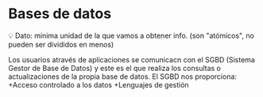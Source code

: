# Bases de datos

:bulb: Dato: mínima unidad de la que vamos a obtener info. (son "atómicos", no pueden ser divididos en menos)

Los usuarios através de aplicaciones se comunicacn con el SGBD (Sistema Gestor de Base de Datos) y este es el que realiza los consultas o actualizaciones de la propia base de datos.
El SGBD nos proporciona:
+Acceso controlado a los datos
+Lenguajes de gestión
